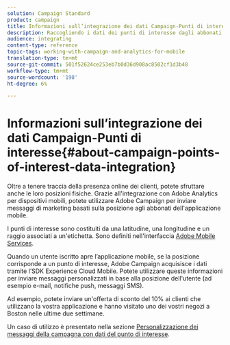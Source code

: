 ```yaml
---
solution: Campaign Standard
product: campaign
title: Informazioni sull’integrazione dei dati Campaign-Punti di interesse
description: Raccogliendo i dati dei punti di interesse dagli abbonati dell'applicazione mobile, invia messaggi di marketing basati sulla posizione ai tuoi abbonati tramite l'integrazione in  Adobe Campaign.
audience: integrating
content-type: reference
topic-tags: working-with-campaign-and-analytics-for-mobile
translation-type: tm+mt
source-git-commit: 501f52624ce253eb7b0d36d908ac8502cf1d3b48
workflow-type: tm+mt
source-wordcount: '198'
ht-degree: 6%

---
```



# Informazioni sull’integrazione dei dati Campaign-Punti di interesse{#about-campaign-points-of-interest-data-integration}

Oltre a tenere traccia della presenza online dei clienti, potete sfruttare anche le loro posizioni fisiche. Grazie all&#39;integrazione con  Adobe Analytics per dispositivi mobili, potete utilizzare  Adobe Campaign per inviare messaggi di marketing basati sulla posizione agli abbonati dell&#39;applicazione mobile.

I punti di interesse sono costituiti da una latitudine, una longitudine e un raggio associati a un&#39;etichetta. Sono definiti nell&#39;interfaccia [ Adobe Mobile Services](https://docs.adobe.com/content/help/en/mobile-services/using/home.html).

Quando un utente iscritto apre l’applicazione mobile, se la posizione corrisponde a un punto di interesse,  Adobe Campaign acquisisce i dati tramite l’SDK  Experience Cloud Mobile. Potete utilizzare queste informazioni per inviare messaggi personalizzati in base alla posizione dell&#39;utente (ad esempio e-mail, notifiche push, messaggi SMS).

Ad esempio, potete inviare un&#39;offerta di sconto del 10% ai clienti che utilizzano la vostra applicazione e hanno visitato uno dei vostri negozi a Boston nelle ultime due settimane.

Un caso di utilizzo è presentato nella sezione [Personalizzazione dei messaggi della campagna con dati del punto di interesse](../../integrating/using/personalizing-campaign-messages-with-point-of-interest-data.md).
